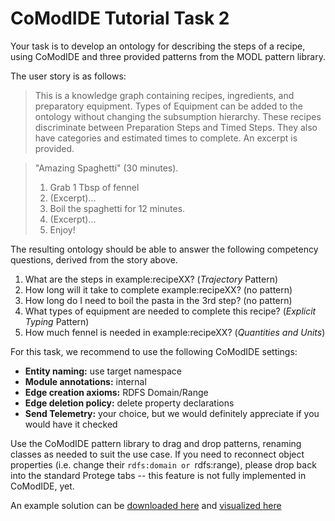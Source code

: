 # CoModIDE Tutorial Task 2

Your task is to develop an ontology for describing the steps of a recipe, using CoModIDE and three provided patterns from the MODL pattern library.

The user story is as follows:

> This is a knowledge graph containing recipes, ingredients, and preparatory equipment. Types of Equipment can be added to the ontology without changing the subsumption hierarchy. These recipes discriminate between Preparation Steps and Timed Steps. They also have categories and estimated times to complete. An excerpt is provided.

>"Amazing Spaghetti" (30 minutes).
> 1. Grab 1 Tbsp of fennel
> 2. (Excerpt)...
> 3. Boil the spaghetti for 12 minutes.
> 4. (Excerpt)...
> 17. Enjoy!

The resulting ontology should be able to answer the following competency questions, derived from the story above.

1. What are the steps in example:recipeXX? (*Trajectory* Pattern)
2. How long will it take to complete example:recipeXX? (no pattern)
3. How long do I need to boil the pasta in the 3rd step? (no pattern)
4. What types of equipment are needed to complete this recipe? (*Explicit Typing* Pattern)
5. How much fennel is needed in example:recipeXX? (*Quantities and Units*)

For this task, we recommend to use the following CoModIDE settings:

* **Entity naming:** use target namespace
* **Module annotations:** internal
* **Edge creation axioms:** RDFS Domain/Range
* **Edge deletion policy:** delete property declarations
* **Send Telemetry:** your choice, but we would definitely appreciate if you would have it checked

Use the CoModIDE pattern library to drag and drop patterns, renaming classes as needed to suit the use case. If you need to reconnect object properties (i.e. change their `rdfs:domain or `rdfs:range), please drop back into the standard Protege tabs -- this feature is not fully implemented in CoModIDE, yet.

An example solution can be [downloaded here](tutorial-task2-solution.ttl) and [visualized here](http://www.visualdataweb.de/webvowl/#iri=https://comodide.com/tutorial-task2-solution.ttl)
